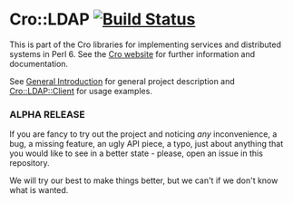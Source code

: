 # Cro::LDAP [![Build Status](https://travis-ci.org/Altai-man/cro-ldap.svg?branch=master)](https://travis-ci.org/Altai-man/cro-ldap)

This is part of the Cro libraries for implementing services and distributed
systems in Perl 6. See the [Cro website](http://cro.services/) for further
information and documentation.

See
[General Introduction](https://github.com/Altai-man/cro-ldap/blob/master/docs/reference/cro-ldap-introduction.md)
for general project description and
[Cro::LDAP::Client](https://github.com/Altai-man/cro-ldap/blob/master/docs/reference/cro-ldap-client.md)
for usage examples.

### ALPHA RELEASE

If you are fancy to try out the project and noticing _any_
inconvenience, a bug, a missing feature, an ugly API piece, a typo, just
about anything that you would like to see in a better state - please,
open an issue in this repository.

We will try our best to make things better, but we can't if we don't
know what is wanted.